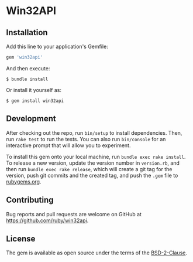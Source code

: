 # Win32API

## Installation

Add this line to your application's Gemfile:

```ruby
gem 'win32api'
```

And then execute:

    $ bundle install

Or install it yourself as:

    $ gem install win32api

## Development

After checking out the repo, run `bin/setup` to install dependencies. Then, run `rake test` to run the tests. You can also run `bin/console` for an interactive prompt that will allow you to experiment.

To install this gem onto your local machine, run `bundle exec rake install`. To release a new version, update the version number in `version.rb`, and then run `bundle exec rake release`, which will create a git tag for the version, push git commits and the created tag, and push the `.gem` file to [rubygems.org](https://rubygems.org).

## Contributing

Bug reports and pull requests are welcome on GitHub at https://github.com/ruby/win32api.

## License

The gem is available as open source under the terms of the [BSD-2-Clause](LICENSE.txt).
